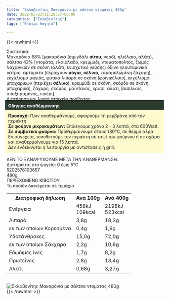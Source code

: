 ```yaml
---
title: "Σκλαβενίτης Μακαρόνια με σάλτσα ντομάτας 480g"
date: 2022-05-23T11:25:57+03:00
categories: ["Σκλαβενίτης"]
tags: ["Έτοιμα Φαγητά"]

---
```

{{< rawhtml >}}

<div class="sload543"><div class="product"><div id="sistatika">Συστατικά:</div><div class="alltext">Μακαρόνια 58% [μακαρόνια (σιμιγδάλι <b>σίτου</b>, νερό), ηλιέλαιο, αλάτι], σάλτσα 42% [ντομάτα, ελαιόλαδο, κρεμμύδι, ντοματοπολτός, ζωμός λαχανικών σε σκόνη (αλάτι, ενισχυτικό γεύσης: όξινο γλουταμινικό νάτριο, αρτύματα (περιέχουν <b>σόγια</b>, <b>σέλινο</b>, καραμελωμένη ζάχαρη), εκχύλισμα μαγιάς, φυτικά λιπαρά σε σκόνη (φοινικέλαιο), εκχύλισμα μπαχαρικών (περιέχει <b>σέλινο</b>), κρεμμύδι σε σκόνη, σκόρδο σε σκόνη, μπαχαρικά), ζάχαρη, σκόρδο, μαϊντανός, κρασί, αλάτι, βασιλικός αποξηραμένος, πιπέρι].</div><div id="loipa">Διατήρηση και λοιπά στοιχεία προϊόντος</div><div class="alltext"><div style="background:#2b3a2d;padding:10px;margin:-5px;color:#fff"><b>Οδηγίες αναθέρμανσης</b></div><div style="background:#ffface;padding:10px;margin:-5px"><b>Προσοχή:</b> Πριν αναθερμάνουμε, αφαιρούμε τη μεμβράνη από τον περιέκτη.<br><b>Σε φούρνο μικροκυμάτων:</b> Επιλέγουμε χρόνο 2 - 3 λεπτά, στα 600Watt.<br><b>Σε συμβατικό φούρνο:</b> Προθερμαίνουμε στους 180°C, σε θερμό αέρα. Εν συνεχεία, τοποθετούμε τον περιέκτη σε ταψί του φούρνου ή σε σχάρα και αναθερμαίνουμε για 15 λεπτά.<br>Δεν ενδείκνυται η λειτουργία με αντιστάσεις ή grill.</div><br>ΔΕΝ ΤΟ ΞΑΝΑΨΥΧΟΥΜΕ ΜΕΤΑ ΤΗΝ ΑΝΑΘΕΡΜΑΝΣΗ.<br>Διατηρείται στο ψυγείο: 0 έως 5°C<br></div><div id="barcode"><div id="barimage1"></div><span id="bartext">5202576100657</span></div><div id="varos"><div id="varosimage1"></div><span id="varostext">480g</span></div><div id="kivotio">ΠΕΡΙΕΧΟΜΕΝΟ ΚΙΒΩΤΙΟΥ:<br>Το προϊόν διανέμεται σε τεμάχια</div><div class="tabout"><table id="diatable"><tbody><tr><th>Διατροφική δήλωση</th><th>Ανά 100g</th><th>Ανά 400g</th></tr><tr><td class="texr2">Ενέργεια</td><td class="texr">458kJ<br>109kcal</td><td class="texr">2198kJ<br>523kcal</td></tr><tr><td class="texr2">Λιπαρά</td><td class="texr">3,8g</td><td class="texr">18,2g</td></tr><tr><td class="gray">εκ των οποίων Κορεσµένα</td><td class="gray2">0,4g</td><td class="gray2">1,9g</td></tr><tr><td class="texr2">Yδατάνθρακες</td><td class="texr">15,0g</td><td class="texr">72,0g</td></tr><tr><td class="gray">εκ των οποίων Σάκχαρα</td><td class="gray2">2,2g</td><td class="gray2">10,6g</td></tr><tr><td class="texr2">Eδώδιμες ίνες</td><td class="texr">1,7g</td><td class="texr">8,2g</td></tr><tr><td class="texr2">Πρωτεΐνες</td><td class="texr">2,8g</td><td class="texr">13,4g</td></tr><tr><td class="texr2">Αλάτι</td><td class="texr">0,68g</td><td class="texr">3,27g</td></tr></tbody></table></div><br><div class="pimg"><img alt="Σκλαβενίτης Μακαρόνια με σάλτσα ντομάτας 480g" title="Σκλαβενίτης Μακαρόνια με σάλτσα ντομάτας 480g" src="/media/images/sklavenitis-makaronia-me-saltsa-ntomatas-480g.jpg"></div></div></div>
{{< /rawhtml >}}


